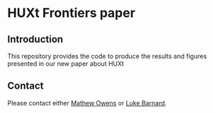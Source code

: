 # HUXt Frontiers paper


## Introduction

This repository provides the code to produce the results and figures presented in our new paper about HUXt  

## Contact
Please contact either [Mathew Owens](https://github.com/mathewjowens) or [Luke Barnard](https://github.com/lukebarnard). 
